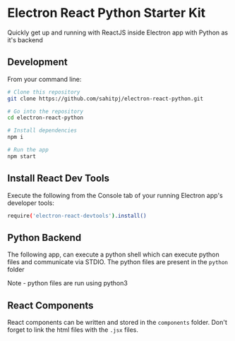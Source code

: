 # Electron React Python Starter Kit

Quickly get up and running with ReactJS inside Electron app with Python as it's backend

## Development

From your command line:

```bash
# Clone this repository
git clone https://github.com/sahitpj/electron-react-python.git

# Go into the repository
cd electron-react-python

# Install dependencies
npm i

# Run the app
npm start
```

## Install React Dev Tools

Execute the following from the Console tab of your running Electron app's developer tools:

```bash
require('electron-react-devtools').install()
```

## Python Backend

The following app, can execute a python shell which can execute python files and communicate via STDIO.
The python files are present in the `python` folder

Note - python files are run using python3


## React Components

React components can be written and stored in the  `components` folder. Don't forget to link the html files with the `.jsx` files.